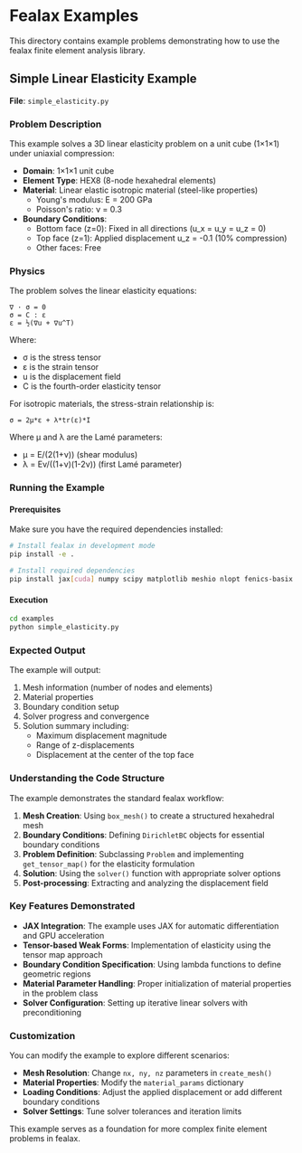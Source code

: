 # Fealax Examples

This directory contains example problems demonstrating how to use the fealax finite element analysis library.

## Simple Linear Elasticity Example

**File**: `simple_elasticity.py`

### Problem Description

This example solves a 3D linear elasticity problem on a unit cube (1×1×1) under uniaxial compression:

- **Domain**: 1×1×1 unit cube
- **Element Type**: HEX8 (8-node hexahedral elements)
- **Material**: Linear elastic isotropic material (steel-like properties)
  - Young's modulus: E = 200 GPa
  - Poisson's ratio: ν = 0.3
- **Boundary Conditions**:
  - Bottom face (z=0): Fixed in all directions (u_x = u_y = u_z = 0)
  - Top face (z=1): Applied displacement u_z = -0.1 (10% compression)
  - Other faces: Free

### Physics

The problem solves the linear elasticity equations:

```
∇ · σ = 0
σ = C : ε
ε = ½(∇u + ∇u^T)
```

Where:
- σ is the stress tensor
- ε is the strain tensor  
- u is the displacement field
- C is the fourth-order elasticity tensor

For isotropic materials, the stress-strain relationship is:
```
σ = 2μ*ε + λ*tr(ε)*I
```

Where μ and λ are the Lamé parameters:
- μ = E/(2(1+ν)) (shear modulus)
- λ = Eν/((1+ν)(1-2ν)) (first Lamé parameter)

### Running the Example

#### Prerequisites

Make sure you have the required dependencies installed:

```bash
# Install fealax in development mode
pip install -e .

# Install required dependencies
pip install jax[cuda] numpy scipy matplotlib meshio nlopt fenics-basix
```

#### Execution

```bash
cd examples
python simple_elasticity.py
```

### Expected Output

The example will output:

1. Mesh information (number of nodes and elements)
2. Material properties
3. Boundary condition setup
4. Solver progress and convergence
5. Solution summary including:
   - Maximum displacement magnitude
   - Range of z-displacements
   - Displacement at the center of the top face

### Understanding the Code Structure

The example demonstrates the standard fealax workflow:

1. **Mesh Creation**: Using `box_mesh()` to create a structured hexahedral mesh
2. **Boundary Conditions**: Defining `DirichletBC` objects for essential boundary conditions
3. **Problem Definition**: Subclassing `Problem` and implementing `get_tensor_map()` for the elasticity formulation
4. **Solution**: Using the `solver()` function with appropriate solver options
5. **Post-processing**: Extracting and analyzing the displacement field

### Key Features Demonstrated

- **JAX Integration**: The example uses JAX for automatic differentiation and GPU acceleration
- **Tensor-based Weak Forms**: Implementation of elasticity using the tensor map approach
- **Boundary Condition Specification**: Using lambda functions to define geometric regions
- **Material Parameter Handling**: Proper initialization of material properties in the problem class
- **Solver Configuration**: Setting up iterative linear solvers with preconditioning

### Customization

You can modify the example to explore different scenarios:

- **Mesh Resolution**: Change `nx, ny, nz` parameters in `create_mesh()`
- **Material Properties**: Modify the `material_params` dictionary
- **Loading Conditions**: Adjust the applied displacement or add different boundary conditions
- **Solver Settings**: Tune solver tolerances and iteration limits

This example serves as a foundation for more complex finite element problems in fealax.